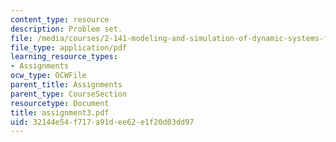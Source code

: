 ```yaml
---
content_type: resource
description: Problem set.
file: /media/courses/2-141-modeling-and-simulation-of-dynamic-systems-fall-2006/32144e54f717a91dee62e1f20d03dd97_assignment3.pdf
file_type: application/pdf
learning_resource_types:
- Assignments
ocw_type: OCWFile
parent_title: Assignments
parent_type: CourseSection
resourcetype: Document
title: assignment3.pdf
uid: 32144e54-f717-a91d-ee62-e1f20d03dd97
---
```

